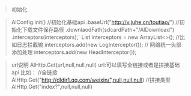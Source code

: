 
>初始化

>AlConfig.init()
  //初始化基础api
   .baseUrl("http://v.juhe.cn/toutiao/")
   //初始化下载文件保存路径
   .downlaodFath(sdcardPath+"/AlDownload")
   .interceptors(interceptors);` 
   List<Interceptor> interceptors = new ArrayList<>();
   //比如日志拦截输
   interceptors.add(new LogInterceptor());
   //        网络统一头部添加处理
    interceptors.add(new HeadInterceptor());
   
> url说明
AlHttp.Get(url,null,null,null)
url:可以填写全链接或者是拼接基础api
比如：
    //全链接
    AlHttp.Get("http://dldir1.qq.com/weixin/",null,null,null)
    //拼接类型
    AlHttp.Get("index?",null,null,null)
   
   
   
   